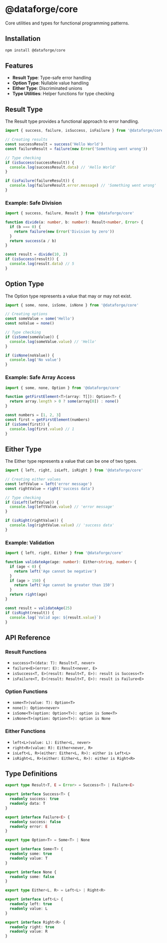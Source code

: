 # @dataforge/core

Core utilities and types for functional programming patterns.

## Installation

```bash
npm install @dataforge/core
```

## Features

- **Result Type**: Type-safe error handling
- **Option Type**: Nullable value handling
- **Either Type**: Discriminated unions
- **Type Utilities**: Helper functions for type checking

## Result Type

The Result type provides a functional approach to error handling.

```typescript
import { success, failure, isSuccess, isFailure } from '@dataforge/core'

// Creating results
const successResult = success('Hello World')
const failureResult = failure(new Error('Something went wrong'))

// Type checking
if (isSuccess(successResult)) {
  console.log(successResult.data) // 'Hello World'
}

if (isFailure(failureResult)) {
  console.log(failureResult.error.message) // 'Something went wrong'
}
```

### Example: Safe Division

```typescript
import { success, failure, Result } from '@dataforge/core'

function divide(a: number, b: number): Result<number, Error> {
  if (b === 0) {
    return failure(new Error('Division by zero'))
  }
  return success(a / b)
}

const result = divide(10, 2)
if (isSuccess(result)) {
  console.log(result.data) // 5
}
```

## Option Type

The Option type represents a value that may or may not exist.

```typescript
import { some, none, isSome, isNone } from '@dataforge/core'

// Creating options
const someValue = some('Hello')
const noValue = none()

// Type checking
if (isSome(someValue)) {
  console.log(someValue.value) // 'Hello'
}

if (isNone(noValue)) {
  console.log('No value')
}
```

### Example: Safe Array Access

```typescript
import { some, none, Option } from '@dataforge/core'

function getFirstElement<T>(array: T[]): Option<T> {
  return array.length > 0 ? some(array[0]) : none()
}

const numbers = [1, 2, 3]
const first = getFirstElement(numbers)
if (isSome(first)) {
  console.log(first.value) // 1
}
```

## Either Type

The Either type represents a value that can be one of two types.

```typescript
import { left, right, isLeft, isRight } from '@dataforge/core'

// Creating either values
const leftValue = left('error message')
const rightValue = right('success data')

// Type checking
if (isLeft(leftValue)) {
  console.log(leftValue.value) // 'error message'
}

if (isRight(rightValue)) {
  console.log(rightValue.value) // 'success data'
}
```

### Example: Validation

```typescript
import { left, right, Either } from '@dataforge/core'

function validateAge(age: number): Either<string, number> {
  if (age < 0) {
    return left('Age cannot be negative')
  }
  if (age > 150) {
    return left('Age cannot be greater than 150')
  }
  return right(age)
}

const result = validateAge(25)
if (isRight(result)) {
  console.log(`Valid age: ${result.value}`)
}
```

## API Reference

### Result Functions

- `success<T>(data: T): Result<T, never>`
- `failure<E>(error: E): Result<never, E>`
- `isSuccess<T, E>(result: Result<T, E>): result is Success<T>`
- `isFailure<T, E>(result: Result<T, E>): result is Failure<E>`

### Option Functions

- `some<T>(value: T): Option<T>`
- `none(): Option<never>`
- `isSome<T>(option: Option<T>): option is Some<T>`
- `isNone<T>(option: Option<T>): option is None`

### Either Functions

- `left<L>(value: L): Either<L, never>`
- `right<R>(value: R): Either<never, R>`
- `isLeft<L, R>(either: Either<L, R>): either is Left<L>`
- `isRight<L, R>(either: Either<L, R>): either is Right<R>`

## Type Definitions

```typescript
export type Result<T, E = Error> = Success<T> | Failure<E>

export interface Success<T> {
  readonly success: true
  readonly data: T
}

export interface Failure<E> {
  readonly success: false
  readonly error: E
}

export type Option<T> = Some<T> | None

export interface Some<T> {
  readonly some: true
  readonly value: T
}

export interface None {
  readonly some: false
}

export type Either<L, R> = Left<L> | Right<R>

export interface Left<L> {
  readonly left: true
  readonly value: L
}

export interface Right<R> {
  readonly right: true
  readonly value: R
}
```
